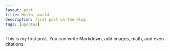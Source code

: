 ```yaml
---
layout: post
title: Hello, world
description: first post on the blog
tags: [updates]
---
```


This is my first post. You can write Markdown, add images, math, and even citations.
